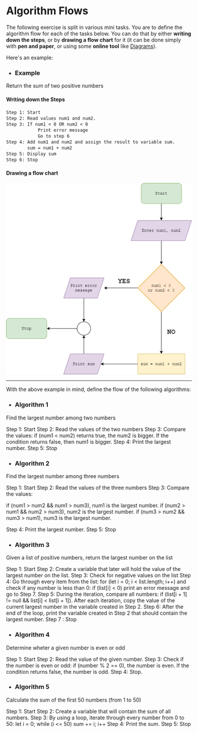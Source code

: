 # Algorithm Flows

The following exercise is split in various mini tasks. You are to define the algorithm flow for each of the tasks below. You can do that by either **writing down the steps**, or by **drawing a flow chart** for it (it can be done simply with **pen and paper**, or using some **online tool** like [Diagrams](https://app.diagrams.net/)).

Here's an example:

- ### Example
Return the sum of two positive numbers

#### Writing down the Steps
```
Step 1: Start
Step 2: Read values num1 and num2. 
Step 3: If num1 < 0 OR num2 < 0
            Print error message
            Go to step 6
Step 4: Add num1 and num2 and assign the result to variable sum.
        sum = num1 + num2 
Step 5: Display sum 
Step 6: Stop
```

#### Drawing a flow chart
![diagram1.png](diagram1.png)

---

With the above example in mind, define the flow of the following algorithms:

- ### Algorithm 1
Find the largest number among two numbers

Step 1: Start
Step 2: Read the values of the two numbers
Step 3: Compare the values: if (num1 < num2) returns true, the num2 is bigger. If the condition returns false, then num1 is bigger.
Step 4: Print the largest number.
Step 5: Stop

- ### Algorithm 2
Find the largest number among three numbers

Step 1: Start
Step 2: Read the values of the three numbers
Step 3: Compare the values: 

if (num1 > num2 && num1 > num3), num1 is the largest number.
if (num2 > num1 && num2 > num3), num2 is the largest number.
if (num3 > num2 && num3 > num1), num3 is the largest number.

Step 4: Print the largest number.
Step 5: Stop

- ### Algorithm 3
Given a list of positive numbers, return the largest number on the list

Step 1: Start
Step 2: Create a variable that later will hold the value of the largest number on the list.
Step 3: Check for negative values on the list
Step 4: Go through every item from the list: for (let i = 0; i < list.length; i++) and check if any number is less than 0: if (list[i] < 0) print an error message and go to Step 7.
Step 5: During the iteration, compare all numbers: if (list[i + 1] != null && list[i] < list[i + 1]). After each iteration, copy the value of the current largest number in the variable created in Step 2.
Step 6: After the end of the loop, print the variable created in Step 2 that should contain the largest number.
Step 7 : Stop

- ### Algorithm 4
Determine wheter a given number is even or odd

Step 1: Start
Step 2: Read the value of the given number.
Step 3: Check if the number is even or odd: if (number % 2 == 0), the number is even. If the condition returns false, the number is odd.
Step 4: Stop.

- ### Algorithm 5
Calculate the sum of the first 50 numbers (from 1 to 50)

Step 1: Start
Step 2: Create a variable that will contain the sum of all numbers.
Step 3: By using a loop, iterate through every number from 0 to 50: 
let i = 0;
while (i <= 50) sum += i; i++
Step 4: Print the sum.
Step 5: Stop